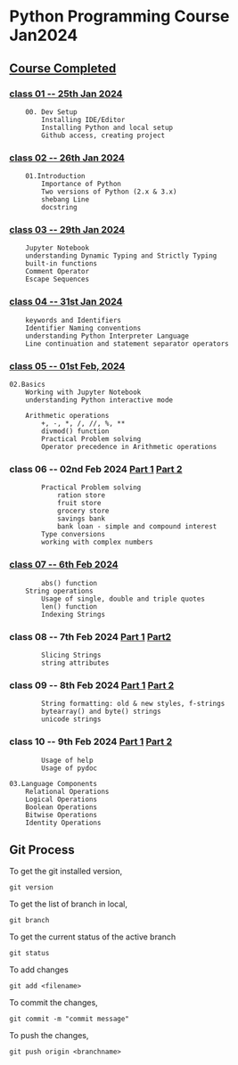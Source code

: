 # Python Programming Course Jan2024

## [Course Completed](https://www.youtube.com/playlist?list=PLTEjme3I6BCjX-WeKuZSW-opo42wjO-pV)

### [class 01 -- 25th Jan 2024](https://youtu.be/HcQF1E6rP9Y)
        00. Dev Setup
            Installing IDE/Editor
            Installing Python and local setup
            Github access, creating project

### [class 02 -- 26th Jan 2024](https://youtu.be/vOa87IYrmgg)
        01.Introduction
            Importance of Python
            Two versions of Python (2.x & 3.x)
            shebang Line
            docstring

### [class 03 -- 29th Jan 2024](https://youtu.be/F2SGyzVivT8)
        Jupyter Notebook
        understanding Dynamic Typing and Strictly Typing
        built-in functions
        Comment Operator
        Escape Sequences

### [class 04 -- 31st Jan 2024](https://youtu.be/Gi_9dzTm8iA)
        keywords and Identifiers
        Identifier Naming conventions
        understanding Python Interpreter Language
        Line continuation and statement separator operators

### [class 05 -- 01st Feb, 2024](https://youtu.be/RxCQ85finTE)
    02.Basics
        Working with Jupyter Notebook
        understanding Python interactive mode
        
        Arithmetic operations
            +, -, *, /, //, %, **
            divmod() function
            Practical Problem solving
            Operator precedence in Arithmetic operations

### class 06 -- 02nd Feb 2024  [Part 1](https://youtu.be/ID2SPesa-H8)  [Part 2](https://youtu.be/MrVeuOiuyMM)
            Practical Problem solving
                ration store 
                fruit store
                grocery store
                savings bank
                bank loan - simple and compound interest
            Type conversions
            working with complex numbers

### [class 07 -- 6th Feb 2024](https://youtu.be/rJVaKjiUAuA)
            abs() function
        String operations
            Usage of single, double and triple quotes
            len() function
            Indexing Strings

### class 08 -- 7th Feb 2024 [Part 1](https://youtu.be/YC6oZte1fKo) [Part2](https://youtu.be/dK8qiwwSJ2U)
            Slicing Strings
            string attributes

### class 09 -- 8th Feb 2024 [Part 1](https://youtu.be/B5-rMz2SmO4)  [Part 2](https://youtu.be/9QcuDFY2mhY)     
            String formatting: old & new styles, f-strings
            bytearray() and byte() strings
            unicode strings

### class 10 -- 9th Feb 2024 [Part 1]()  [Part 2]()
            Usage of help
            Usage of pydoc

    03.Language Components
        Relational Operations
        Logical Operations
        Boolean Operations
        Bitwise Operations
        Identity Operations

## Git Process
To get the git installed version,

    git version

To get the list of branch in local, 
    
    git branch

To get the current status of the active branch

    git status

To add changes 
    
    git add <filename>

To commit the changes, 

    git commit -m "commit message"

To push the changes, 

    git push origin <branchname>